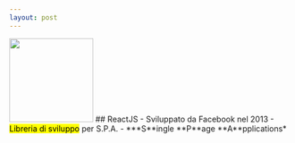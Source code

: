 ```yaml
---
layout: post
---
```

<img style="border: 0; width: 150px; background-color: transparent;" src="./images/react.svg"/>
## ReactJS
- Sviluppato da Facebook nel 2013
- <mark>Libreria di sviluppo</mark> per S.P.A.
    - ***S**ingle **P**age **A**pplications*
